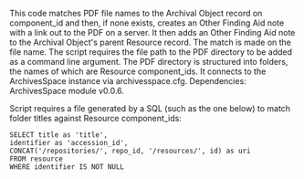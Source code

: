This code matches PDF file names to the Archival Object record on component_id and then, if none exists, creates an Other Finding Aid note with a link out to the PDF on a server. It then adds an Other Finding Aid note to the Archival Object's parent Resource record. The match is made on the file name. The script requires the file path to the PDF directory to be added as a command line argument. The PDF directory is structured into folders, the names of which are Resource component_ids. It connects to the ArchivesSpace instance via archivesspace.cfg. Dependencies: ArchivesSpace module v0.0.6. 

Script requires a file generated by a SQL (such as the one below) to match folder titles against Resource component_ids:

```
SELECT title as 'title',
identifier as 'accession_id',
CONCAT('/repositories/', repo_id, '/resources/', id) as uri
FROM resource
WHERE identifier IS NOT NULL
```




